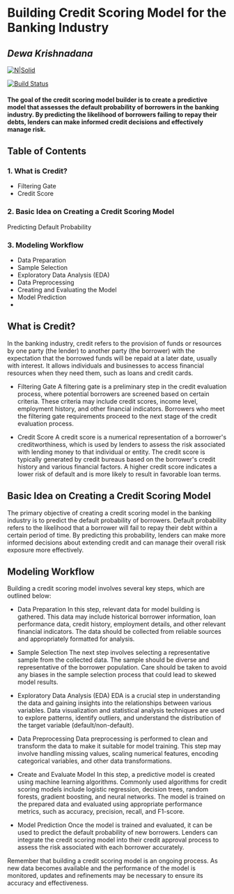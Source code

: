 # Building Credit Scoring Model for the Banking Industry
## _Dewa Krishnadana_

[![N|Solid](https://cldup.com/dTxpPi9lDf.thumb.png)](https://nodesource.com/products/nsolid)

[![Build Status](https://travis-ci.org/joemccann/dillinger.svg?branch=master)](https://travis-ci.org/joemccann/dillinger)

#### The goal of the credit scoring model builder is to create a predictive model that assesses the default probability of borrowers in the banking industry. By predicting the likelihood of borrowers failing to repay their debts, lenders can make informed credit decisions and effectively manage risk. 


## Table of Contents
### 1. What is Credit?
- Filtering Gate
- Credit Score
### 2. Basic Idea on Creating a Credit Scoring Model
Predicting Default Probability
### 3. Modeling Workflow
- Data Preparation
- Sample Selection
- Exploratory Data Analysis (EDA)
- Data Preprocessing
- Creating and Evaluating the Model
- Model Prediction
- 
## What is Credit?
In the banking industry, credit refers to the provision of funds or resources by one party (the lender) to another party (the borrower) with the expectation that the borrowed funds will be repaid at a later date, usually with interest. It allows individuals and businesses to access financial resources when they need them, such as loans and credit cards.

- Filtering Gate
A filtering gate is a preliminary step in the credit evaluation process, where potential borrowers are screened based on certain criteria. These criteria may include credit scores, income level, employment history, and other financial indicators. Borrowers who meet the filtering gate requirements proceed to the next stage of the credit evaluation process.

- Credit Score
A credit score is a numerical representation of a borrower's creditworthiness, which is used by lenders to assess the risk associated with lending money to that individual or entity. The credit score is typically generated by credit bureaus based on the borrower's credit history and various financial factors. A higher credit score indicates a lower risk of default and is more likely to result in favorable loan terms.

## Basic Idea on Creating a Credit Scoring Model
The primary objective of creating a credit scoring model in the banking industry is to predict the default probability of borrowers. Default probability refers to the likelihood that a borrower will fail to repay their debt within a certain period of time. By predicting this probability, lenders can make more informed decisions about extending credit and can manage their overall risk exposure more effectively.

## Modeling Workflow
Building a credit scoring model involves several key steps, which are outlined below:

- Data Preparation
In this step, relevant data for model building is gathered. This data may include historical borrower information, loan performance data, credit history, employment details, and other relevant financial indicators. The data should be collected from reliable sources and appropriately formatted for analysis.

- Sample Selection
The next step involves selecting a representative sample from the collected data. The sample should be diverse and representative of the borrower population. Care should be taken to avoid any biases in the sample selection process that could lead to skewed model results.

- Exploratory Data Analysis (EDA)
EDA is a crucial step in understanding the data and gaining insights into the relationships between various variables. Data visualization and statistical analysis techniques are used to explore patterns, identify outliers, and understand the distribution of the target variable (default/non-default).

- Data Preprocessing
Data preprocessing is performed to clean and transform the data to make it suitable for model training. This step may involve handling missing values, scaling numerical features, encoding categorical variables, and other data transformations.

- Create and Evaluate Model
In this step, a predictive model is created using machine learning algorithms. Commonly used algorithms for credit scoring models include logistic regression, decision trees, random forests, gradient boosting, and neural networks. The model is trained on the prepared data and evaluated using appropriate performance metrics, such as accuracy, precision, recall, and F1-score.

- Model Prediction
Once the model is trained and evaluated, it can be used to predict the default probability of new borrowers. Lenders can integrate the credit scoring model into their credit approval process to assess the risk associated with each borrower accurately.

Remember that building a credit scoring model is an ongoing process. As new data becomes available and the performance of the model is monitored, updates and refinements may be necessary to ensure its accuracy and effectiveness.

